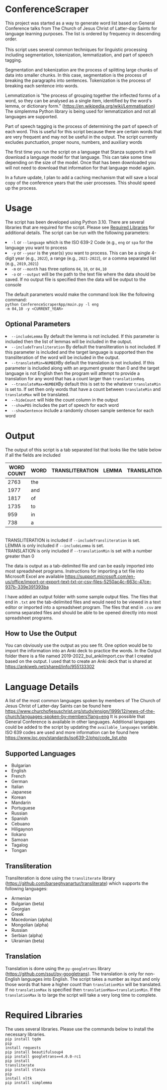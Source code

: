 # ConferenceScraper

This project was started as a way to generate word list based on 
General Conference talks from The Church of Jesus Christ of Latter-day Saints 
for language learning purposes. The list is ordered by frequency in 
descending order.<br><br> This script uses several common techniques for 
linguistic processing including segmentation, tokenization, lemmatization, 
and part of speech tagging.

Segmentation and tokenization are the process of splitting large chunks of 
data into smaller chunks. In this case, segmentation is the process of breaking
the paragraphs into sentences. Tokenization is the process of breaking each
sentence into words.

Lemmatization is "the process of grouping together the inflected 
forms of a word, so they can be analysed as a single item, identified by the 
word's lemma, or dictionary form." (https://en.wikipedia.org/wiki/Lemmatisation) 
The simplemma Python library is being used for lemmatization and not all 
languages are supported.

Part of speech tagging is the process of determining the part of speech of each 
word. This is useful for this script because there are certain words that 
are very frequent and may not be useful in the output. The script currently 
excludes punctuation, proper nouns, numbers, and auxiliary words

The first time you run the script on a language that Stanza supports it will
download a language model for that language. This can take some time depending 
on the size of the model. Once that has been downloaded you will not need
to download that information for that language model again.

In a future update, I plan to add a caching mechanism that will save a local copy 
of the conference years that the user processes. This should speed up the process.

# Usage

The script has been developed using Python 3.10. There are several libraries 
that are required for the script. Please see 
[Required Libraries](#required-libraries)  for additional details. The script can 
be run with the following parameters:
<li><code>-l</code> or <code>--language</code> which is the ISO 639-2 Code 
(e.g., <code>eng</code> or <code>spa</code>
for the language you want to process</li>
<li><code>-y</code> or <code>--year</code> is the year(s) you want to process. 
This can be a single 4-digit year (e.g., <code>2022</code>), a range (e.g., 
<code>2021-2022</code>), or a comma separated list 
(e.g., <code>2019,2021</code>)</li>
<li><code>-m</code> or <code>--month</code> has three options <code>04</code>,
<code>10</code>, or <code>04,10</code></li>
<li><code>-o</code> or <code>--output</code> will be the path to the text file
where the data should be saved. If no output file is specified then the 
data will be output to the console</li>

The default parameters would make the command look like the following 
command:<br>
<code>python ConferenceScraperApp/_main_.py -l eng -m 04,10 -y <CURRENT_YEAR></code>

## Optional Parameters

<li><code>--includeLemma</code> By default the lemma is not included. 
If this parameter is included then the list of lemmas will be included 
in the output.</li>
<li><code>--includeTransliteration</code> By default the transliteration is 
not included. If this parameter is included and the target language is 
supported then the transliteration of the word will be included
in the output.</li>
<li><code>--translateMin=NUMBER</code>By default the translation is not
included. If this parameter is included along with an argument greater than 
0 and the target language is not English then the program will attempt
to provide a translation for any word that has a count larger than
<code>translationReq</code>.</li>
<li><code>--translateMax=NUMBER</code>By default this is set to the whatever
<code>translateMin</code> is set to. If set then only words that have a count between 
<code>translateMin</code> and <code>translateMax</code> will be 
translated.</li>
<li><code>--hideCount</code> will hide the count column in the output</li>
<li><code>--showPOS</code> includes the part of speech for each word</li>
<li><code>--showSentence</code> include a randomly chosen sample sentence for each word</li>


# Output
The output of this script is a tab separated list that looks like the table
below if all the fields are included<br>

| WORD COUNT | WORD | TRANSLITERATION | LEMMA | TRANSLATION |
|------------|------|-----------------|-------|-------------|
| 2763       | the  |                 |       |             |
| 1977       | and	 |                 |       |             |
| 1817	      | of   |                 |       |             |
| 1735       | to   |                 |       |             |
| 959        | in   |                 |       |             |
| 738        | a	 |                 |       |             |
<br>
TRANSLITERATION is included if <code>--includeTransliteration</code> is set.<br>
LEMMA is only included if <code>--includeLemma</code> is set.<br>
TRANSLATION is only included if <code>--translationMin</code> is set with a number 
greater than 0<br>

The data is output as a tab-delimited file and can be easily imported into 
most spreadsheet programs. Instructions for importing a txt file into Microsoft 
Excel are available https://support.microsoft.com/en-us/office/import-or-export-text-txt-or-csv-files-5250ac4c-663c-47ce-937b-339e391393ba 

I have added an output folder with some sample output files. The files that 
end in <code>.txt</code> are the tab-delimited files and would need to be viewed 
in a text editor or imported into a spreadsheet program. The files that end in 
<code>.csv</code> are comma separated files and should be able to be opened 
directly into most spreadsheet programs.

## How to Use the Output

You can obviously use the output as you see fit. One option would be to import the 
information into an Anki deck to practice the words. In the Output folder there is a file 
named 2019-2022_bul_ankiImport.csv that I created based on the output. I used that to create an
Anki deck that is shared at https://ankiweb.net/shared/info/955133302

# Language Details

A list of the most common languages spoken by members of The Church of Jesus 
Christ of Latter-day Saints can be found here 
https://www.churchofjesuschrist.org/study/ensign/1999/12/news-of-the-church/languages-spoken-by-members?lang=eng 
It is possible that General Conference is available in other languages. 
Additional languages could be added to the script by updating the 
<code>available_languages</code> variable. ISO 639 codes are used and more 
information can be found here https://www.loc.gov/standards/iso639-2/php/code_list.php

## Supported Languages
<li>Bulgarian</li>
<li>English</li>
<li>French</li>
<li>German</li>
<li>Italian</li>
<li>Japanese</li>
<li>Korean</li>
<li>Mandarin</li>
<li>Portuguese</li>
<li>Russian</li>
<li>Spanish</li>
<li>Cebuano</li>
<li>Hiligaynon</li>
<li>Ilokano</li>
<li>Samoan</li>
<li>Tagalog</li>
<li>Tongan</li>

## Transliteration

Transliteration is done using the <code>transliterate</code> library 
(https://github.com/barseghyanartur/transliterate) which supports 
the following languages:
<li>Armenian</li>
<li>Bulgarian (beta)</li>
<li>Georgian</li>
<li>Greek</li>
<li>Macedonian (alpha)</li>
<li>Mongolian (alpha)</li>
<li>Russian</li>
<li>Serbian (alpha)</li>
<li>Ukrainian (beta)</li>

## Translation

Translation is done using the <code>py-googletrans</code> library
(https://github.com/ssut/py-googletrans). The 
translation is only for non-English languages into English. The script takes
a number as input and only those words that have a higher count than 
<code>translationMin</code> will be translated. If no 
<code>translationMax</code> is specified then 
<code>translationMax=translationMin</code>. If the <code>translationMax</code>
is to large the script will take a very long time to complete.

# Required Libraries

The uses several libraries. Please use the commands below to install the 
necessary libraries.<br>
<code>pip install tqdm</code><br>
<code>pip install requests</code><br>
<code>pip install beautifulsoup4</code><br>
<code>pip install googletrans==4.0.0-rc1</code><br>
<code>pip install transliterate</code><br>
<code>pip install stanza</code><br>
<code>pip install nltk</code><br>
<code>pip install simplemma</code><br>
